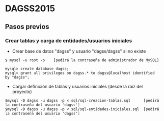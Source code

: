 # DAGSS2015

## Pasos previos

### Crear tablas y carga de entidades/usuarios iniciales

* Crear base de datos "dagss" y usuario "dagss/dagss" si no existe
```
$ mysql -u root -p    [pedirá la contraseña de administrador de MySQL]

mysql> create database dagss;
mysql> grant all privileges on dagss.* to dagss@localhost identified by "dagss";
```
* Cargar definición de tablas y usuarios iniciales (desde la raiz del proyecto)
```
$mysql -D dagss -u dagss -p < sql/sql-creacion-tablas.sql      [pedirá la contraseña del usuario 'dagss']    
$mysql -D dagss -u dagss -p < sql/sql-entidades-iniciales.sql  [pedirá la contraseña del usuario 'dagss']

```
